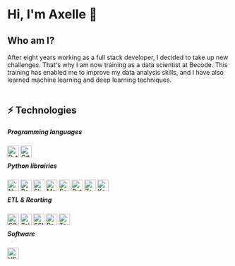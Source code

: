 # Hi, I'm Axelle 👋

<!--
**GodIsADJ/GodIsADJ** is a ✨ _special_ ✨ repository because its `README.md` (this file) appears on your GitHub profile.
-->

## Who am I?

After eight years working as a full stack developer, I decided to take up new challenges. That's why I am now training as a data scientist at Becode. This training has enabled me to improve my data analysis skills, and I have also learned machine learning and deep learning techniques.
<br/><br/>

## ⚡ Technologies  
##### Programming languages  
<img align="left" alt="Python 3" width="26px" src="https://upload.wikimedia.org/wikipedia/commons/thumb/0/0a/Python.svg/240px-Python.svg.png" />
<img align="left" alt="C#" height="26px" src="https://upload.wikimedia.org/wikipedia/commons/8/82/C_Sharp_logo.png"/>
<br/>

##### Python librairies  
<img align="left" alt="NumPy" height="26px" src="https://numpy.org/images/logos/numpy.svg" />
<img align="left" alt="Pandas" height="26px" src="https://github.com/pandas-dev/pandas/blob/master/web/pandas/static/img/pandas_mark.svg" />
<img align="left" alt="SkLearn" height="26px" src="https://upload.wikimedia.org/wikipedia/commons/0/05/Scikit_learn_logo_small.svg"/>
<img align="left" alt="Matplolib" height="26px" src="https://upload.wikimedia.org/wikipedia/commons/0/01/Created_with_Matplotlib-logo.svg"/>
<img align="left" alt="Seaborn" height="26px" src="https://jehyunlee.github.io/2020/09/09/Python-DS-31-seaborn_upgrade/31-seaborn_upgrade_1.png"/>
<img align="left" alt="Pytorch" height="26px" src="https://upload.wikimedia.org/wikipedia/commons/1/10/PyTorch_logo_icon.svg"/>
<img align="left" alt="Tensorflow" width="26px" src="https://upload.wikimedia.org/wikipedia/commons/thumb/2/2d/Tensorflow_logo.svg/800px-Tensorflow_logo.svg.png"/>
<img align="left" alt="Keras" width="26px" src="https://upload.wikimedia.org/wikipedia/commons/a/ae/Keras_logo.svg"/>
<br/>
  
##### ETL & Reorting  
<img align="left" alt="SQL" height="26px" src="https://upload.wikimedia.org/wikipedia/commons/8/87/Sql_data_base_with_logo.png"/>
<img align="left" alt="Talend" height="26px" src="https://upload.wikimedia.org/wikipedia/commons/9/97/Talend_logo.svg"/>
<img align="left" alt="SSIS SSRS" height="26px" src="http://www.xoomtrainings.com/blog/wp-content/uploads/2015/09/ssrs.png"/>
<img align="left" alt="Power BI" height="26px" src="https://upload.wikimedia.org/wikipedia/commons/c/cf/New_Power_BI_Logo.svg"/>
<img align="left" alt="Tableau" height="26px" src="https://upload.wikimedia.org/wikipedia/commons/4/4b/Tableau_Logo.png"/>
<br/>

##### Software  
<img align="left" alt="VS Code" height="26px" src="https://upload.wikimedia.org/wikipedia/commons/f/f3/Visual_Studio_Code_0.10.1_icon.png"/>
